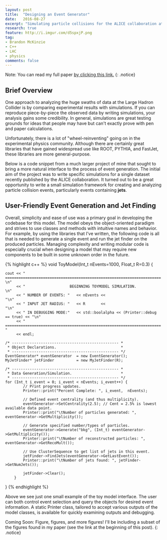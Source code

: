 ```yaml
---
layout: post
title:  "Designing an Event Generator"
date:   2016-08-27
excerpt: "Simulating particle collisions for the ALICE collaboration at the Large Hadron Collider."
research: true
feature: http://i.imgur.com/d5spxjP.png
tag:
- Brandon McKinzie
- C++
- LHC
- physics
comments: false
---
```



Note: You can read my full paper [by clicking this link.]({{site.url}}/assets/pdf/papers/LBNL_ToyModelResearch.pdf)
{: .notice}

## Brief Overview

One approach to analyzing the huge swaths of data at the Large Hadron Collider is by comparing experimental results with
simulations. If you can reproduce piece-by-piece the observed data by writing simulations, your analysis gains some credibility.
In general, simulations are great testing grounds for ideas that people may have but can't exactly prove with pen and paper
calculations.

Unfortunately, there is a lot of "wheel-reinventing" going on in the experimental physics community. Although there are
certainly great libraries that have gained widespread use like ROOT, PYTHIA, and FastJet, these libraries are more
general-purpose.

Below is a code snippet from a much larger project of mine that sought to bring a more natural interface to the process of event
generation. The initial aim of the project was to write specific simulations for a single dataset recently published by the ALICE
collaboration. It turned out to be a great opportunity to write a small simulation framework for creating and analyzing particle
collision events, particularly events containing __jets__.

## User-Friendly Event Generation and Jet Finding

Overall, simplicity and ease of use was a primary goal in developing the codebase for this model. The
model obeys the object-oriented paradigm and strives to use classes and methods with intuitive names and
behavior. For example, by using the libraries that I’ve written, the following code is all that is needed to
generate a single event and run the jet finder on the produced particles. Managing complexity and writing
modular code is especially crucial when designing a model that may require new components to be built in
some unknown order in the future.

{% highlight c++ %}
void ToyModel(Int_t nEvents=1000, Float_t R=0.3) {

    cout << " ======================================================================  \n"
         << "                    BEGINNING TOYMODEL SIMULATION.                       \n" 
         << " NUMBER OF EVENTS: "   << nEvents <<                                    "\n"
         << " INPUT JET RADIUS: "   << R       <<                                    "\n"
         << " IN DEBUGGING MODE:"   << std::boolalpha << (Printer::debug == true) << "\n"
         << " ======================================================================    " 
         << endl;

    /* ------------------------------------------------ *
     * Object Declarations.                             *
     * ------------------------------------------------ */
    EventGenerator* eventGenerator  = new EventGenerator();
    MyJetFinder* jetFinder          = new MyJetFinder(R);

    /* ------------------------------------------------ *
     * Data Generation/Simulation.                      *
     * ------------------------------------------------ */
    for (Int_t i_event = 0; i_event < nEvents; i_event++) {
            // Print progress updates.
            Printer::print("Percent Complete: ", i_event,  nEvents);
    
            // Defined event centrality (and thus multiplicity).
            eventGenerator->SetCentrality(2.5); // Cent = 2.5% is lowest available data point. 
            Printer::print("\tNumber of particles generated: ", eventGenerator->GetMultiplicity());
    
            // Generate specified number/types of particles.
            eventGenerator->Generate("bkg", (Int_t) eventGenerator->GetMultiplicity()); 
            Printer::print("\tNumber of reconstructed particles: ", eventGenerator->GetRecoMult());
    
            // Use ClusterSequence to get list of jets in this event.
            jetFinder->FindJets(eventGenerator->GetLastEvent());
            Printer::print("\tNumber of jets found: ", jetFinder->GetNumJets());
    
            jetFinder->Clear();
        }
}
{% endhighlight %}

Above we see just one small example of the toy model interface. The user can both control event selection and query the objects for desired event information. A static Printer class, tailored to accept various outputs of the model classes, is available for quickly examining outputs and debugging.

Coming Soon: Figure, figures, and more figures! I'll be including a subset of the figures found in my paper (see the link at the beginning of this post).
{: .notice}
